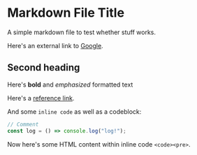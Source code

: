 # Markdown File Title

A simple markdown file to test whether stuff works.

Here's an external link to [Google](https://www.google.com).

## Second heading

Here's **bold** and _emphasized_ formatted text

Here's a [reference link][index].

And some `inline code` as well as a codeblock:

```js
// Comment
const log = () => console.log("log!");
```

Now here's some HTML content within inline code `<code><pre>`.


[index]: /index "Reference link to index"
